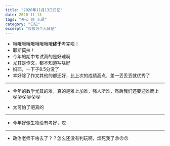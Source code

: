 ```yaml
---
title: "2020年11月13日日记"
date: 2020-11-13
tags: "开心 烦 无语"
category: "日记"
excerpt: "仅仅为个人日记"
---
```


* 哦哦哦哦哦哦哦哦哦**终于**考完啦！
* 耶斯莫拉！
* 今年的期中考试真的是好难啊
* 尤其是作文，都不知道写啥好
* 妈耶，一下子8.5分没了
* 幸好除了作文其他的都还好，比上次的成绩高点，差一丢丢丢就优秀了

---

* 今年的数学尤其的难，真的是难上加难，强人所难，然后我们还要迎难而上 😵😵😵😵😵😵

* 太可怕了吧真的

---

* 今年好像生物没有考好，哎

---

* 政治老师干啥去了？？怎么还没有判玩啊，烦死我了😡😠😕
